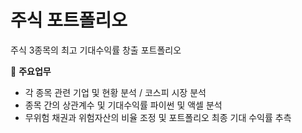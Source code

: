 # 주식 포트폴리오

주식 3종목의 최고 기대수익률 창출 포트폴리오

📒 **주요업무** 
- 각 종목 관련 기업 및 현황 분석 / 코스피 시장 분석
- 종목 간의 상관계수 및 기대수익률 파이썬 및 액셀 분석
- 무위험 채권과 위험자산의 비율 조정 및 포트폴리오 최종 기대 수익률 추측
